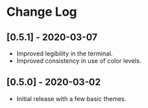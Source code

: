 # Change Log

## [0.5.1] - 2020-03-07

- Improved legibility in the terminal.
- Improved consistency in use of color levels.

## [0.5.0] - 2020-03-02

- Initial release with a few basic themes.

